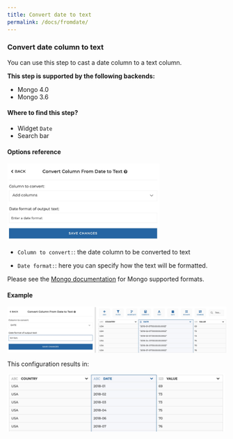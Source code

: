 ```yaml
---
title: Convert date to text
permalink: /docs/fromdate/
---
```


### Convert date column to text

You can use this step to cast a date column to a text column.

**This step is supported by the following backends:**

- Mongo 4.0
- Mongo 3.6

#### Where to find this step?

- Widget `Date`
- Search bar

#### Options reference

<img src="../../img/docs/user-interface/fromdate_step_form.jpg" width="350" />

- `Column to convert:`: the date column to be converted to text

- `Date format:`: here you can specify how the text will be formatted.

Please see the [Mongo documentation](https://docs.mongodb.com/manual/reference/operator/aggregation/dateFromString/index.html#datefromstring-format-specifiers)
for Mongo supported formats.

#### Example

<img src="../../img/docs/user-interface/fromdate_example_conf.jpg" width="750" />

This configuration results in:

<img src="../../img/docs/user-interface/fromdate_example_result.jpg" width="500" />
